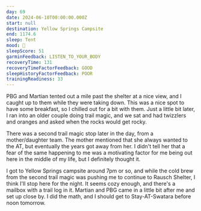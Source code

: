```yaml
---
day: 69
date: 2024-06-10T00:00:00.000Z
start: null
destination: Yellow Springs Campsite
end: 1174.6
sleep: Tent
mood: 🙂
sleepScore: 51
garminFeedback: LISTEN_TO_YOUR_BODY
recoveryTime: 131
recoveryTimeFactorFeedback: GOOD
sleepHistoryFactorFeedback: POOR
trainingReadiness: 33
---
```

PBG and Martian tented out a mile past the shelter at a nice view, and I caught up to them while they were taking down. This was a nice spot to have some breakfast, so I chilled out for a bit with them. Just a little bit later, I ran into an older couple doing trail magic, and we sat and had twizzlers and oranges and asked when the rocks would get rocky.

There was a second trail magic stop later in the day, from a mother/daughter team. The mother mentioned that she always wanted to the AT, but eventually the years got away from her. I didn't tell her that a fear of the same happening to me was a motivating factor for me being out here in the middle of my life, but I definitely thought it.

I got to Yellow Springs campsite around 7pm or so, and while the cold brew from the second trail magic was pushing me to continue to Rausch Shelter, I think I'll stop here for the night. It seems cozy enough, and there's a mailbox with a trail log in it. Martian and PBG came in a little bit after me and set up close by. I did the math, and I should get to Stay-AT-Swatara before noon tomorrow.
